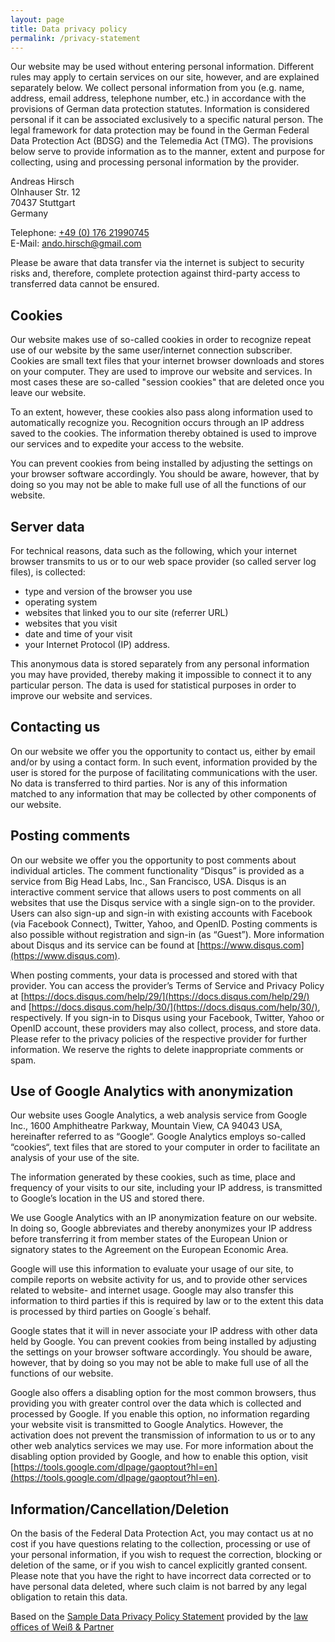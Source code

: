 ```yaml
---
layout: page
title: Data privacy policy
permalink: /privacy-statement
---
```


Our website may be used without entering personal information. Different rules may apply to certain services on our site, however, and are explained separately below. We collect personal information from you (e.g. name, address, email address, telephone number, etc.) in accordance with the provisions of German data protection statutes. Information is considered personal if it can be associated exclusively to a specific natural person. The legal framework for data protection may be found in the German Federal Data Protection Act (BDSG) and the Telemedia Act (TMG). The provisions below serve to provide information as to the manner, extent and purpose for collecting, using and processing personal information by the provider.

Andreas Hirsch  
Olnhauser Str. 12  
70437 Stuttgart   
Germany

Telephone: [+49 (0) 176 21990745](tel:017621990745)  
E-Mail: [ando.hirsch@gmail.com](mailto:ando.hirsch@gmail.com)  

Please be aware that data transfer via the internet is subject to security risks and, therefore, complete protection against third-party access to transferred data cannot be ensured.

## Cookies

Our website makes use of so-called cookies in order to recognize repeat use of our website by the same user/internet connection subscriber. Cookies are small text files that your internet browser downloads and stores on your computer. They are used to improve our website and services. In most cases these are so-called "session cookies" that are deleted once you leave our website.

To an extent, however, these cookies also pass along information used to automatically recognize you. Recognition occurs through an IP address saved to the cookies. The information thereby obtained is used to improve our services and to expedite your access to the website.

You can prevent cookies from being installed by adjusting the settings on your browser software accordingly. You should be aware, however, that by doing so you may not be able to make full use of all the functions of our website.

## Server data

For technical reasons, data such as the following, which your internet browser transmits to us or to our web space provider (so called server log files), is collected: 
- type and version of the browser you use 
- operating system 
- websites that linked you to our site (referrer URL) 
- websites that you visit 
- date and time of your visit 
- your Internet Protocol (IP) address. 

This anonymous data is stored separately from any personal information you may have provided, thereby making it impossible to connect it to any particular person. The data is used for statistical purposes in order to improve our website and services.

## Contacting us

On our website we offer you the opportunity to contact us, either by email and/or by using a contact form. In such event, information provided by the user is stored for the purpose of facilitating communications with the user. No data is transferred to third parties. Nor is any of this information matched to any information that may be collected by other components of our website.

## Posting comments

On our website we offer you the opportunity to post comments about individual articles. The comment functionality “Disqus” is provided as a service from Big Head Labs, Inc., San Francisco, USA. Disqus is an interactive comment service that allows users to post comments on all websites that use the Disqus service with a single sign-on to the provider. Users can also sign-up and sign-in with existing accounts with Facebook (via Facebook Connect), Twitter, Yahoo, and OpenID. Posting comments is also possible without registration and sign-in (as “Guest”). More information about Disqus and its service can be found at [https://www.disqus.com](https://www.disqus.com).

When posting comments, your data is processed and stored with that provider. You can access the provider’s Terms of Service and Privacy Policy at [https://docs.disqus.com/help/29/](https://docs.disqus.com/help/29/) and [https://docs.disqus.com/help/30/](https://docs.disqus.com/help/30/), respectively.
If you sign-in to Disqus using your Facebook, Twitter, Yahoo or OpenID account, these providers may also collect, process, and store data. Please refer to the privacy policies of the respective provider for further information.
We reserve the rights to delete inappropriate comments or spam.

## Use of Google Analytics with anonymization

Our website uses Google Analytics, a web analysis service from Google Inc., 1600 Amphitheatre Parkway, Mountain View, CA 94043 USA, hereinafter referred to as “Google“. Google Analytics employs so-called “cookies“, text files that are stored to your computer in order to facilitate an analysis of your use of the site.

The information generated by these cookies, such as time, place and frequency of your visits to our site, including your IP address, is transmitted to Google’s location in the US and stored there.

We use Google Analytics with an IP anonymization feature on our website. In doing so, Google abbreviates and thereby anonymizes your IP address before transferring it from member states of the European Union or signatory states to the Agreement on the European Economic Area.

Google will use this information to evaluate your usage of our site, to compile reports on website activity for us, and to provide other services related to website- and internet usage. Google may also transfer this information to third parties if this is required by law or to the extent this data is processed by third parties on Google´s behalf.

Google states that it will in never associate your IP address with other data held by Google. You can prevent cookies from being installed by adjusting the settings on your browser software accordingly. You should be aware, however, that by doing so you may not be able to make full use of all the functions of our website.

Google also offers a disabling option for the most common browsers, thus providing you with greater control over the data which is collected and processed by Google. If you enable this option, no information regarding your website visit is transmitted to Google Analytics. However, the activation does not prevent the transmission of information to us or to any other web analytics services we may use. For more information about the disabling option provided by Google, and how to enable this option, visit [https://tools.google.com/dlpage/gaoptout?hl=en](https://tools.google.com/dlpage/gaoptout?hl=en).

## Information/Cancellation/Deletion

On the basis of the Federal Data Protection Act, you may contact us at no cost if you have questions relating to the collection, processing or use of your personal information, if you wish to request the correction, blocking or deletion of the same, or if you wish to cancel explicitly granted consent. Please note that you have the right to have incorrect data corrected or to have personal data deleted, where such claim is not barred by any legal obligation to retain this data.

Based on the [Sample Data Privacy Policy Statement](https://www.ratgeberrecht.eu/leistungen/muster-datenschutzerklaerung.html) provided by the [law offices of Weiß & Partner](https://www.ratgeberrecht.eu/)